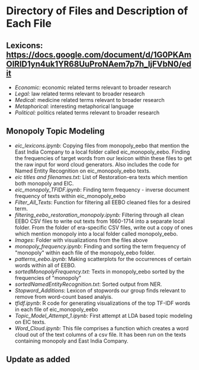 # Directory of Files and Description of Each File

## Lexicons: https://docs.google.com/document/d/1G0PKAmOIRlD1yn4uk1YR68UuProNAem7p7h_IjFVbN0/edit 
- *Economic:* economic related terms relevant to broader research
- *Legal:* law related terms relevant to broader research
- *Medical:* medicine related terms relevant to broader research
- *Metaphorical:* interesting metaphorical language
- *Political:* politics related terms relevant to broader research

## Monopoly Topic Modeling
- *eic_lexicons.ipynb*: Copying files from monopoly_eebo that mention the East India Company to a local folder called eic_monopoly_eebo. Finding the frequencies of target words from our lexicon within these files to get the raw input for word cloud generators. Also includes the code for Named Entity Recognition on eic_monopoly_eebo texts. 
- *eic titles and filenames.txt:* List of Restoration-era texts which mention both monopoly and EIC. 
- *eic_monopoly_TFIDF.ipynb*: Finding term frequency - inverse document frequency of texts within eic_monopoly_eebo 
- *Filter_All_Texts*: Function for filtering all EEBO cleaned files for a desired term.
- *filtering_eebo_restoration_monopoly.ipynb:* Filtering through all clean EEBO CSV files to write out texts from 1660-1714 into a separate local folder. From the folder of era-specific CSV files, write out a copy of ones which mention monopoly into a local folder called monopoly_eebo. 
- *Images*: Folder with visualizations from the files above 
- *monopoly_frequency.ipynb*: Finding and sorting the term frequency of "monopoly" within each file of the monopoly_eebo folder. 
- *patterns_eebo.ipynb*: Making scatterplots for the occurrences of certain words within all of EEBO. 
- *sortedMonopolyFrequency.txt:* Texts in monopoly_eebo sorted by the frequencies of "monopoly"
- *sortedNamedEntityRecognition.txt*: Sorted output from NER. 
- *Stopword_Additions*: Lexicon of stopwords our group finds relevant to remove from word-count based analyis.
- *tfidf.ipynb*: R code for generating visualizations of the top TF-IDF words in each file of eic_monopoly_eebo
- *Topic_Model_Attempt_1.ipynb:* First attempt at LDA based topic modeling on EIC texts.
- *Word_Cloud.ipynb:* This file comprises a function which creates a word cloud out of the text columns of a csv file. It has been run on the texts containing monopoly and East India Company.

## Update as added
